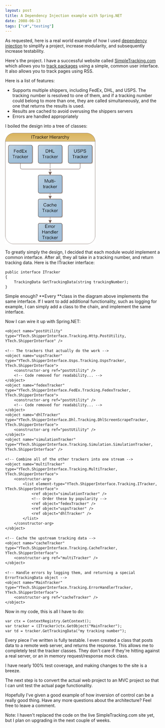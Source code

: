 ```yaml
---
layout: post
title: A Dependency Injection example with Spring.NET
date: 2008-06-13
tags: ["c#","testing"]
---
```


As requested, here is a real world example of how I used [dependency injection](http://www.ytechie.com/2008/06/i-finally-get-the-point-of-inversion-of-control/) to simplify a project, increase modularity, and subsequently increase testability.

Here's the project. I have a successful website called [SimpleTracking.com](http://www.SimpleTracking.com) which allows you to [track packages](http://www.SimpleTracking.com) using a simple, common user interface. It also allows you to track pages using RSS.

Here is a list of features:

*   Supports multiple shippers, including FedEx, DHL, and USPS. The tracking number is resolved to one of them, and if a tracking number could belong to more than one, they are called simultaneously, and the one that returns the results is used.
*   Results are cached to avoid overusing the shippers servers
*   Errors are handled appropriately  

I boiled the design into a tree of classes:

![image](image1.png) 

To greatly simply the design, I decided that each module would implement a common interface. After all, they all take in a tracking number, and return tracking data. Here is the ITracker interface:

	public interface ITracker
	{
		TrackingData GetTrackingData(string trackingNumber);
	}

Simple enough? **Every **class in the diagram above implements the same interface. If I want to add additional functionality, such as logging for example, I can simply add a class to the chain, and implement the same interface.

Now I can wire it up with Spring.NET:

	<object name="postUtility" type="YTech.ShipperInterface.Tracking.Http.PostUtility, YTech.ShipperInterface" />
	
	<!-- The trackers that actually do the work -->
	<object name="uspsTracker" type="YTech.ShipperInterface.Usps.Tracking.UspsTracker, YTech.ShipperInterface">
		<constructor-arg ref="postUtility" />
		<!-- Code removed for readability... -->
	</object>
	<object name="fedexTracker" type="YTech.ShipperInterface.FedEx.Tracking.FedexTracker, YTech.ShipperInterface">
		<constructor-arg ref="postUtility" />
		<!-- Code removed for readability... -->
	</object>
	<object name="dhlTracker" type="YTech.ShipperInterface.Dhl.Tracking.DhlScreenScrapeTracker, YTech.ShipperInterface">
		<constructor-arg ref="postUtility" />
	</object>
	<object name="simulationTracker" type="YTech.ShipperInterface.Tracking.Simulation.SimulationTracker, YTech.ShipperInterface" />
	
	<!-- Combine all of the other trackers into one stream -->
	<object name="multiTracker" type="YTech.ShipperInterface.Tracking.MultiTracker, YTech.ShipperInterface">
		<constructor-arg>
			<list element-type="YTech.ShipperInterface.Tracking.ITracker, YTech.ShipperInterface">
				<ref object="simulationTracker" />
				<!-- Order these by popularity -->
				<ref object="fedexTracker" />
				<ref object="uspsTracker" />
				<ref object="dhlTracker" />
			</list>
		</constructor-arg>
	</object>
	
	<!-- Cache the upstream tracking data -->
	<object name="cacheTracker" type="YTech.ShipperInterface.Tracking.CacheTracker, YTech.ShipperInterface">
		<constructor-arg ref="multiTracker" />
	</object>
	
	<!-- Handle errors by logging them, and returning a special ErrorTrackingData object -->
	<object name="MainTracker" type="YTech.ShipperInterface.Tracking.ErrorHandlerTracker, YTech.ShipperInterface">
		<constructor-arg ref="cacheTracker" />
	</object>

Now in my code, this is all I have to do:
	
	var ctx = ContextRegistry.GetContext();
	var tracker = (ITracker)ctx.GetObject("MainTracker");
	var td = tracker.GetTrackingData("my tracking number");

Every piece I've written is fully testable. I even created a class that posts data to a remote web server, and returns the response. This allows me to completely test the tracker classes. They don't care if they're hitting against a real server, or an in memory request/response mock class.

I have nearly 100% test coverage, and making changes to the site is a breeze.

The next step is to convert the actual web project to an MVC project so that I can unit test the actual page functionality.

Hopefully I've given a good example of how inversion of control can be a really good thing. Have any more questions about the architecture? Feel free to leave a comment.

Note: I haven't replaced the code on the live SimpleTracking.com site yet, but I plan on upgrading in the next couple of weeks.